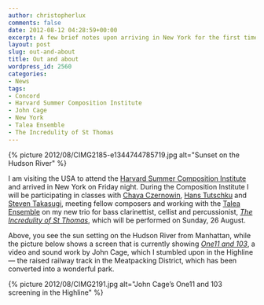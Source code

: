 ```yaml
---
author: christopherlux
comments: false
date: 2012-08-12 04:28:59+00:00
excerpt: A few brief notes upon arriving in New York for the first time.
layout: post
slug: out-and-about
title: Out and about
wordpress_id: 2560
categories:
- News
tags:
- Concord
- Harvard Summer Composition Institute
- John Cage
- New York
- Talea Ensemble
- The Incredulity of St Thomas
---
```


{% picture 2012/08/CIMG2185-e1344744785719.jpg alt="Sunset on the Hudson River" %}

I am visiting the USA to attend the [Harvard Summer Composition Institute](http://summercompositioninstitute.org/) and arrived in New York on Friday night. During the Composition Institute I will be participating in classes with [Chaya Czernowin](http://www.schott-music.com/shop/persons/featured/38323/), [Hans Tutschku](http://www.tutschku.com/) and [Steven Takasugi](http://steventakasugi.com/), meeting fellow composers and working with the [Talea Ensemble](http://taleaensemble.org/) on my new trio for bass clarinettist, cellist and percussionist, [_The Incredulity of St Thomas_](http://www.chrisswithinbank.net/2012/06/the-incredulity-of-st-thomas/), which will be performed on Sunday, 26 August.

Above, you see the sun setting on the Hudson River from Manhattan, while the picture below shows a screen that is currently showing [_One11 and 103_](http://thehighline.org/about/public-art/cage), a video and sound work by John Cage, which I stumbled upon in the Highline — the raised railway track in the Meatpacking District, which has been converted into a wonderful park.

{% picture 2012/08/CIMG2191.jpg alt="John Cage’s One11 and 103 screening in the Highline" %}
